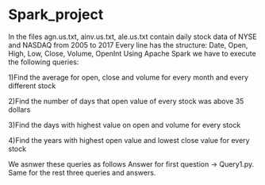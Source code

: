 # Spark_project

In the files agn.us.txt, ainv.us.txt, ale.us.txt contain daily stock data of NYSE and NASDAQ from 2005 to 2017
Every line has the structure: Date, Open, High, Low, Close, Volume, OpenInt
Using Apache Spark we have to execute the following queries:

1)Find the average for open, close and volume for every month and every different stock

2)Find the number of days that open value of every stock was above 35 dollars

3)Find the days with highest value on open and volume for every stock

4)Find the years with highest open value and lowest close value for every stock

We asnwer these queries as follows 
Answer for first question -> Query1.py. 
Same for the rest three queries and answers.